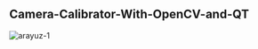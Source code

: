 ## Camera-Calibrator-With-OpenCV-and-QT





![arayuz-1](https://user-images.githubusercontent.com/24651212/50057859-44e86280-0181-11e9-9390-e7175a4888f2.png)

